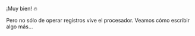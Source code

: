 ¡Muy bien! :fire:

Pero no sólo de operar registros vive el procesador. Veamos cómo escribir algo más...
